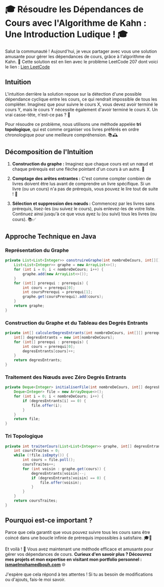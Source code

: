 # 🎓 Résoudre les Dépendances de Cours avec l'Algorithme de Kahn : Une Introduction Ludique ! 🎓

Salut la communauté ! Aujourd'hui, je veux partager avec vous une solution amusante pour gérer les dépendances de cours, grâce à l'algorithme de Kahn. 🎉 Cette solution est en lien avec le problème LeetCode 207 dont voici le lien : [Lien LeetCode](https://leetcode.com/problems/course-schedule/description/)

## Intuition

L'intuition derrière la solution repose sur la détection d'une possible dépendance cyclique entre les cours, ce qui rendrait impossible de tous les compléter. Imaginez que pour suivre le cours X, vous devez avoir terminé le cours Y, mais le cours Y nécessite également d'avoir terminé le cours X. Un vrai casse-tête, n'est-ce pas ? 🤯

Pour résoudre ce problème, nous utilisons une méthode appelée **tri topologique**, qui est comme organiser vos livres préférés en ordre chronologique pour une meilleure compréhension. 📚🕰️

## Décomposition de l'Intuition

1. **Construction du graphe :** Imaginez que chaque cours est un nœud et chaque prérequis est une flèche pointant d'un cours à un autre. 🎯
   
2. **Comptage des arêtes entrantes :** C'est comme compter combien de livres doivent être lus avant de comprendre un livre spécifique. Si un livre (ou un cours) n'a pas de prérequis, vous pouvez le lire tout de suite ! 📖

3. **Sélection et suppression des nœuds :** Commencez par les livres sans prérequis, lisez-les (ou suivez le cours), puis enlevez-les de votre liste. Continuez ainsi jusqu'à ce que vous ayez lu (ou suivi) tous les livres (ou cours). 📚✅

## Approche Technique en Java

### Représentation du Graphe

```java
private List<List<Integer>> construireGraphe(int nombreDeCours, int[][] prerequis) {
    List<List<Integer>> graphe = new ArrayList<>();
    for (int i = 0; i < nombreDeCours; i++) {
        graphe.add(new ArrayList<>());
    }
    for (int[] prerequi : prerequis) {
        int cours = prerequi[0];
        int coursPrerequi = prerequi[1];
        graphe.get(coursPrerequi).add(cours);
    }
    return graphe;
}
```

### Construction du Graphe et du Tableau des Degrés Entrants

```java
private int[] calculerDegresEntrants(int nombreDeCours, int[][] prerequis) {
    int[] degresEntrants = new int[nombreDeCours];
    for (int[] prerequi : prerequis) {
        int cours = prerequi[0];
        degresEntrants[cours]++;
    }
    return degresEntrants;
}
```

### Traitement des Nœuds avec Zéro Degrés Entrants

```java
private Deque<Integer> initialiserFile(int nombreDeCours, int[] degresEntrants) {
    Deque<Integer> file = new ArrayDeque<>();
    for (int i = 0; i < nombreDeCours; i++) {
        if (degresEntrants[i] == 0) {
            file.offer(i);
        }
    }
    return file;
}
```

### Tri Topologique

```java
private int traiterCours(List<List<Integer>> graphe, int[] degresEntrants, Deque<Integer> file) {
    int coursTraites = 0;
    while (!file.isEmpty()) {
        int cours = file.poll();
        coursTraites++;
        for (int voisin : graphe.get(cours)) {
            degresEntrants[voisin]--;
            if (degresEntrants[voisin] == 0) {
                file.offer(voisin);
            }
        }
    }
    return coursTraites;
}
```


## Pourquoi est-ce important ?

Parce que cela garantit que vous pouvez suivre tous les cours sans être coincé dans une boucle infinie de prérequis impossibles à satisfaire. 🎓🚀

Et voilà ! 🎉 Vous avez maintenant une méthode efficace et amusante pour gérer vos dépendances de cours. **Curieux d'en savoir plus ? Découvrez mes projets et mon expertise en visitant mon portfolio personnel : [ismaelmohamedbouh.com](https://www.ismaelmohamedbouh.com/)** 🌐

J'espère que cela répond à tes attentes ! Si tu as besoin de modifications ou d'ajouts, fais-le moi savoir.